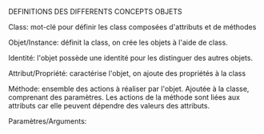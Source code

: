DEFINITIONS DES DIFFERENTS CONCEPTS OBJETS

Class: mot-clé pour définir les class composées d'attributs et de méthodes

Objet/Instance: définit la class, on crée les objets à l'aide de class.

Identité: l'objet possède une identité pour les distinguer des autres objets.

Attribut/Propriété: caractérise l'objet, on ajoute des propriétés à la class

Méthode: ensemble des actions à réaliser par l'objet. Ajoutée à la classe, comprenant des paramètres. 
Les actions de la méthode sont liées aux attributs car elle peuvent dépendre des valeurs des attributs.

Paramètres/Arguments: 


